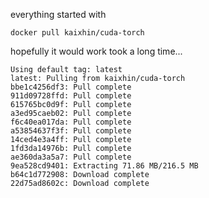 everything started with
```
docker pull kaixhin/cuda-torch
```
hopefully it would work
took a long time...

```
Using default tag: latest
latest: Pulling from kaixhin/cuda-torch
bbe1c4256df3: Pull complete 
911d09728ffd: Pull complete 
615765bc0d9f: Pull complete 
a3ed95caeb02: Pull complete 
f6c40ea017da: Pull complete 
a53854637f3f: Pull complete 
14ced4e3a4ff: Pull complete 
1fd3da14976b: Pull complete 
ae360da3a5a7: Pull complete 
9ea528cd9401: Extracting 71.86 MB/216.5 MB
b64c1d772908: Download complete 
22d75ad8602c: Download complete 

```
